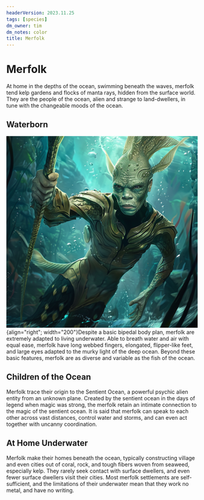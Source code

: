 ```yaml
---
headerVersion: 2023.11.25
tags: [species]
dm_owner: tim
dm_notes: color
title: Merfolk
---
```

# Merfolk



At home in the depths of the ocean, swimming beneath the waves, merfolk tend kelp gardens and flocks of manta rays, hidden from the surface world. They are the people of the ocean, alien and strange to land-dwellers, in tune with the changeable moods of the ocean.
## Waterborn
![Merfolk Portrait 1](../../assets/merfolk-portrait-1.png){align="right"; width="200"}Despite a basic bipedal body plan, merfolk are extremely adapted to living underwater. Able to breath water and air with equal ease, merfolk have long webbed fingers, elongated, flipper-like feet, and large eyes adapted to the murky light of the deep ocean. Beyond these basic features, merfolk are as diverse and variable as the fish of the ocean.
## Children of the Ocean
Merfolk trace their origin to the Sentient Ocean, a powerful psychic alien entity from an unknown plane. Created by the sentient ocean in the days of legend when magic was strong, the merfolk retain an intimate connection to the magic of the sentient ocean. It is said that merfolk can speak to each other across vast distances, control water and storms, and can even act together with uncanny coordination. 
## At Home Underwater
Merfolk make their homes beneath the ocean, typically constructing village and even cities out of coral, rock, and tough fibers woven from seaweed, especially kelp. They rarely seek contact with surface dwellers, and even fewer surface dwellers visit their cities. Most merfolk settlements are self-sufficient, and the limitations of their underwater mean that they work no metal, and have no writing. 

